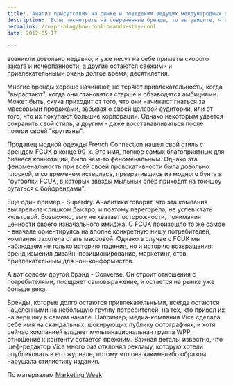 ```yaml
---
title: 'Анализ присутствия на рынке и поведения ведущих международных брендов'
description: 'Если посмотреть на современные бренды, то вы увидите, что часть из них возникли довольно недавно, и уже несут на себе приметы скорого заката и исчерпанности, а другие остаются свежими и привлекательными очень долгое время, десятилетия.'
permalink: /ru/pr-blog/how-cool-brands-stay-cool
date: 2012-05-17

---
```


возникли довольно недавно, и уже несут на себе приметы скорого заката и исчерпанности, а другие остаются свежими и привлекательными очень долгое время, десятилетия.

Многие бренды хорошо начинают, но теряют  привлекательность, когда "вырастают", когда они становятся старше и обзаводятся амбициями. Может быть, скука приходит от того, что они начинают гнаться за массовыми продажами, забывая  о своей целевой аудитории, или от того, что их покупают большие корпорации. Однако некоторым удается сохранить свой стиль, а другим - даже восстанавливаться после потери своей "крутизны".

Продавец модной одежды  French Connection нашел свой стиль с брендом FCUK в конце 90-х. Это имя, полное самых благоприятных для бизнеса коннотаций, было чем-то феноменальным. Однако эта феноменальность при всей своей провокативности была довольно плоской, и со временем истерлась, превратившись из модного бунта в "футболки FCUK, в которых звезды мыльных опер приходят на ток-шоу ругаться с бойфрендами".

Еще один пример - Superdry. Аналитики говорят, что эта компания выстрелила слишком быстро, и поэтому перегорела, не успев стать культовой. Возможно, ему не хватает осторожности, понимания ценности своего изначального имиджа. С FCUK произошло то же самое - вначале ориентируясь на вполне конкретную нишу потребителей, компания захотела стать массовой. Однако в случае с FCUK мы наблюдаем не только историю падения, но и историю возвращения: бренд изменил дизайн, позиционирование, маркетинг, став привлекательным для нон-конформистов.

А вот совсем другой брэнд - Converse. Он строит отношения с потребителями, поощряет самовыражение, и остается на рынке уже больше века.

Бренды, которые долго остаются привлекательными, всегда остаются нацеленными на небольшую группу потребителей, на тех, кто привел их на вершину в самом начале. Например, медиа-компания  Vice сделала себе имя на скандальных, шокирующих публику фотографиях, и хотя сейчас компанией владеет мультинациональная группа WPP, отношение к контенту остается прежним. Важная деталь: известно, что шеф-редактор Vice много раз отклонял рекламу, которую хотели опубликовать в его журнале, потому что она каким-либо образом нарушала стилистику издания.

По материалам <a href="https://www.marketingweek.co.uk/trends/keeping-your-cool/4001703.article"> Marketing Week</a>


